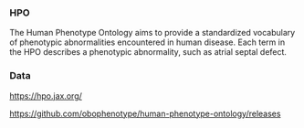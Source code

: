 ### HPO

The Human Phenotype Ontology aims to provide a standardized vocabulary of phenotypic abnormalities encountered in human disease. Each term in the HPO describes a phenotypic abnormality, such as atrial septal defect.

### Data

https://hpo.jax.org/

https://github.com/obophenotype/human-phenotype-ontology/releases